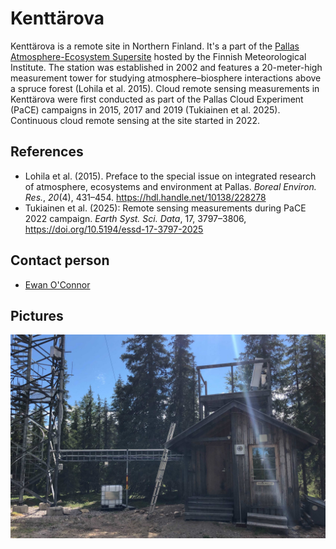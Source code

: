 # Kenttärova

Kenttärova is a remote site in Northern Finland. It's a part of the [Pallas
Atmosphere-Ecosystem Supersite](https://en.ilmatieteenlaitos.fi/pallas-atmosphere-ecosystem-supersite)
hosted by the Finnish Meteorological Institute. The station was established in
2002 and features a 20-meter-high measurement tower for studying
atmosphere–biosphere interactions above a spruce forest (Lohila et al. 2015).
Cloud remote sensing measurements in Kenttärova were first conducted as part of
the Pallas Cloud Experiment (PaCE) campaigns in 2015, 2017 and 2019 (Tukiainen
et al. 2025). Continuous cloud remote sensing at the site started in 2022.

## References

- Lohila et al. (2015). Preface to the special issue on integrated research of
  atmosphere, ecosystems and environment at Pallas. _Boreal Environ. Res._,
  _20_(4), 431–454. <https://hdl.handle.net/10138/228278>
- Tukiainen et al. (2025): Remote sensing measurements during PaCE 2022
  campaign. _Earth Syst. Sci. Data_, 17, 3797–3806,
  https://doi.org/10.5194/essd-17-3797-2025

## Contact person

- [Ewan O'Connor](mailto:ewan.oconnor@fmi.fi)

## Pictures

![](../img/kenttarova.jpg)
